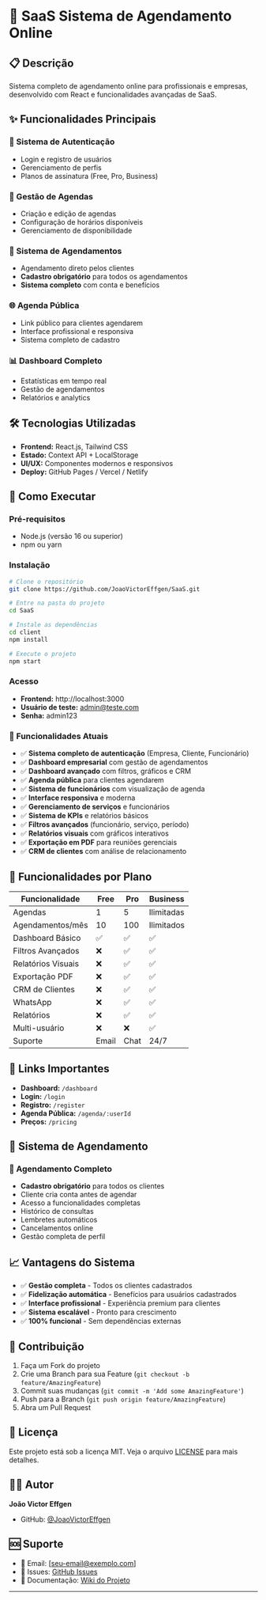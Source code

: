 # 🚀 SaaS Sistema de Agendamento Online

## 📋 Descrição

Sistema completo de agendamento online para profissionais e empresas, desenvolvido com React e funcionalidades avançadas de SaaS.

## ✨ Funcionalidades Principais

### 🔐 Sistema de Autenticação
- Login e registro de usuários
- Gerenciamento de perfis
- Planos de assinatura (Free, Pro, Business)

### 📅 Gestão de Agendas
- Criação e edição de agendas
- Configuração de horários disponíveis
- Gerenciamento de disponibilidade

### 📝 Sistema de Agendamentos
- Agendamento direto pelos clientes
- **Cadastro obrigatório** para todos os agendamentos
- **Sistema completo** com conta e benefícios

### 🌐 Agenda Pública
- Link público para clientes agendarem
- Interface profissional e responsiva
- Sistema completo de cadastro

### 📊 Dashboard Completo
- Estatísticas em tempo real
- Gestão de agendamentos
- Relatórios e analytics

## 🛠️ Tecnologias Utilizadas

- **Frontend:** React.js, Tailwind CSS
- **Estado:** Context API + LocalStorage
- **UI/UX:** Componentes modernos e responsivos
- **Deploy:** GitHub Pages / Vercel / Netlify

## 🚀 Como Executar

### Pré-requisitos
- Node.js (versão 16 ou superior)
- npm ou yarn

### Instalação
```bash
# Clone o repositório
git clone https://github.com/JoaoVictorEffgen/SaaS.git

# Entre na pasta do projeto
cd SaaS

# Instale as dependências
cd client
npm install

# Execute o projeto
npm start
```

### Acesso
- **Frontend:** http://localhost:3000
- **Usuário de teste:** admin@teste.com
- **Senha:** admin123

### 🎯 Funcionalidades Atuais
- ✅ **Sistema completo de autenticação** (Empresa, Cliente, Funcionário)
- ✅ **Dashboard empresarial** com gestão de agendamentos
- ✅ **Dashboard avançado** com filtros, gráficos e CRM
- ✅ **Agenda pública** para clientes agendarem
- ✅ **Sistema de funcionários** com visualização de agenda
- ✅ **Interface responsiva** e moderna
- ✅ **Gerenciamento de serviços** e funcionários
- ✅ **Sistema de KPIs** e relatórios básicos
- ✅ **Filtros avançados** (funcionário, serviço, período)
- ✅ **Relatórios visuais** com gráficos interativos
- ✅ **Exportação em PDF** para reuniões gerenciais
- ✅ **CRM de clientes** com análise de relacionamento

## 📱 Funcionalidades por Plano

| Funcionalidade | Free | Pro | Business |
|----------------|------|-----|----------|
| Agendas | 1 | 5 | Ilimitadas |
| Agendamentos/mês | 10 | 100 | Ilimitados |
| Dashboard Básico | ✅ | ✅ | ✅ |
| Filtros Avançados | ❌ | ✅ | ✅ |
| Relatórios Visuais | ❌ | ✅ | ✅ |
| Exportação PDF | ❌ | ✅ | ✅ |
| CRM de Clientes | ❌ | ✅ | ✅ |
| WhatsApp | ❌ | ✅ | ✅ |
| Relatórios | ❌ | ✅ | ✅ |
| Multi-usuário | ❌ | ❌ | ✅ |
| Suporte | Email | Chat | 24/7 |

## 🔗 Links Importantes

- **Dashboard:** `/dashboard`
- **Login:** `/login`
- **Registro:** `/register`
- **Agenda Pública:** `/agenda/:userId`
- **Preços:** `/pricing`

## 🎯 Sistema de Agendamento

### 📝 Agendamento Completo
- **Cadastro obrigatório** para todos os clientes
- Cliente cria conta antes de agendar
- Acesso a funcionalidades completas
- Histórico de consultas
- Lembretes automáticos
- Cancelamentos online
- Gestão completa de perfil

## 📈 Vantagens do Sistema

- ✅ **Gestão completa** - Todos os clientes cadastrados
- ✅ **Fidelização automática** - Benefícios para usuários cadastrados
- ✅ **Interface profissional** - Experiência premium para clientes
- ✅ **Sistema escalável** - Pronto para crescimento
- ✅ **100% funcional** - Sem dependências externas

## 🤝 Contribuição

1. Faça um Fork do projeto
2. Crie uma Branch para sua Feature (`git checkout -b feature/AmazingFeature`)
3. Commit suas mudanças (`git commit -m 'Add some AmazingFeature'`)
4. Push para a Branch (`git push origin feature/AmazingFeature`)
5. Abra um Pull Request

## 📄 Licença

Este projeto está sob a licença MIT. Veja o arquivo [LICENSE](LICENSE) para mais detalhes.

## 👨‍💻 Autor

**João Victor Effgen**
- GitHub: [@JoaoVictorEffgen](https://github.com/JoaoVictorEffgen)

## 🆘 Suporte

- 📧 Email: [seu-email@exemplo.com]
- 💬 Issues: [GitHub Issues](https://github.com/JoaoVictorEffgen/SaaS/issues)
- 📖 Documentação: [Wiki do Projeto](https://github.com/JoaoVictorEffgen/SaaS/wiki)

---

